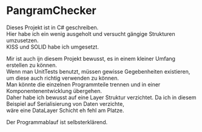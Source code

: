 ﻿# PangramChecker

Dieses Projekt ist in C# geschreiben.  
Hier habe ich ein wenig ausgeholt und versucht gängige Strukturen umzusetzen.  
KISS und SOLID habe ich umgesetzt.  

Mir ist auch ijn diesem Projekt bewusst, es in einem kleiner Umfang erstellen zu können.  
Wenn man UnitTests benutzt, müssen gewisse Gegebenheiten existieren, um diese auch richtig verwenden zu können.  
Man könnte die einzelnen Programmteile trennen und in einer Komponentenentwicklung übergehen.  
Daher habe ich bewusst auf eine Layer Struktur verzichtet. Da ich in diesem Beispiel auf Serialisierung von Daten verzichte,   
wäre eine DataLayer Schicht eh fehl am Platze.  

Der Programmablauf ist selbsterklärend.